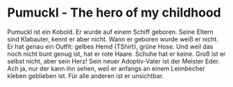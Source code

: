 # Pumuckl - The hero of my childhood
Pumuckl ist ein Kobold. Er wurde auf einem Schiff geboren. Seine Eltern sind Klabauter, kennt er aber nicht. Wann er geboren wurde weiß er nicht. Er hat genau ein Outfit: gelbes Hemd (TShirt), grüne Hose. Und weil das noch nicht bunt genug ist, hat er rote Haare. Schuhe hat er keine. Groß ist er selbst nicht, aber sein Herz! Sein neuer Adoptiv-Vater ist der Meister Eder. Ach ja, nur der kann ihn sehen, weil er anfangs an einem Leimbecher kleben geblieben ist. Für alle anderen ist er unsichtbar.
